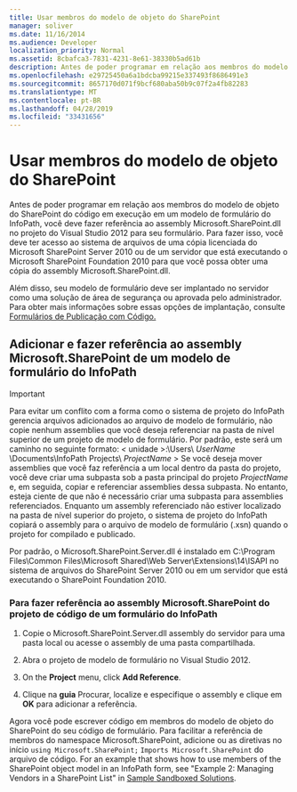 ```yaml
---
title: Usar membros do modelo de objeto do SharePoint
manager: soliver
ms.date: 11/16/2014
ms.audience: Developer
localization_priority: Normal
ms.assetid: 8cbafca3-7831-4231-8e61-38330b5ad61b
description: Antes de poder programar em relação aos membros do modelo de objeto do SharePoint do código em execução em um modelo de formulário do InfoPath, você deve fazer referência ao assembly Microsoft.SharePoint.dll no projeto do Visual Studio 2012 para seu formulário. Para fazer isso, você deve ter acesso ao sistema de arquivos de uma cópia licenciada do Microsoft SharePoint Server 2010 ou de um servidor que está executando o Microsoft SharePoint Foundation 2010 para que você possa obter uma cópia do assembly Microsoft.SharePoint.dll.
ms.openlocfilehash: e29725450a6a1bdcba99215e337493f8686491e3
ms.sourcegitcommit: 8657170d071f9bcf680aba50b9c07f2a4fb82283
ms.translationtype: MT
ms.contentlocale: pt-BR
ms.lasthandoff: 04/28/2019
ms.locfileid: "33431656"
---
```

# <a name="use-sharepoint-object-model-members"></a>Usar membros do modelo de objeto do SharePoint

Antes de poder programar em relação aos membros do modelo de objeto do SharePoint do código em execução em um modelo de formulário do InfoPath, você deve fazer referência ao assembly Microsoft.SharePoint.dll no projeto do Visual Studio 2012 para seu formulário. Para fazer isso, você deve ter acesso ao sistema de arquivos de uma cópia licenciada do Microsoft SharePoint Server 2010 ou de um servidor que está executando o Microsoft SharePoint Foundation 2010 para que você possa obter uma cópia do assembly Microsoft.SharePoint.dll. 
  
Além disso, seu modelo de formulário deve ser implantado no servidor como uma solução de área de segurança ou aprovada pelo administrador. Para obter mais informações sobre essas opções de implantação, consulte [Formulários de Publicação com Código.](publishing-forms-with-code.md)
  
## <a name="add-and-reference-the-microsoftsharepoint-assembly-from-an-infopath-form-template"></a>Adicionar e fazer referência ao assembly Microsoft.SharePoint de um modelo de formulário do InfoPath

> [!IMPORTANT]
> Para evitar um conflito com a forma como o sistema de projeto do InfoPath gerencia arquivos adicionados ao arquivo de modelo de formulário, não copie nenhum assemblies que você deseja referenciar na pasta de nível superior de um projeto de modelo de formulário. Por padrão, este será um caminho no seguinte formato: *<*  unidade >:\Users\  *UserName*  \Documents\InfoPath Projects\  *ProjectName* > Se você deseja mover assemblies que você faz referência a um local dentro da pasta do projeto, você deve criar uma subpasta sob a pasta principal do projeto  *ProjectName*  e, em seguida, copiar e referenciar assemblies dessa subpasta. No entanto, esteja ciente de que não é necessário criar uma subpasta para assemblies referenciados. Enquanto um assembly referenciado não estiver localizado na pasta de nível superior do projeto, o sistema de projeto do InfoPath copiará o assembly para o arquivo de modelo de formulário (.xsn) quando o projeto for compilado e publicado. 
  
Por padrão, o Microsoft.SharePoint.Server.dll é instalado em C:\Program Files\Common Files\Microsoft Shared\Web Server\Extensions\14\ISAPI no sistema de arquivos do SharePoint Server 2010 ou em um servidor que está executando o SharePoint Foundation 2010.
  
### <a name="to-reference-the-microsoftsharepoint-assembly-from-an-infopath-forms-code-project"></a>Para fazer referência ao assembly Microsoft.SharePoint do projeto de código de um formulário do InfoPath

1. Copie o Microsoft.SharePoint.Server.dll assembly do servidor para uma pasta local ou acesse o assembly de uma pasta compartilhada.
    
2. Abra o projeto de modelo de formulário no Visual Studio 2012.
    
3. On the **Project** menu, click **Add Reference**.
    
4. Clique na **guia** Procurar, localize e especifique o assembly e clique em **OK** para adicionar a referência. 
    
Agora você pode escrever código em membros do modelo de objeto do SharePoint do seu código de formulário. Para facilitar a referência de membros do namespace Microsoft.SharePoint, adicione ou as diretivas no início  `using Microsoft.SharePoint;`  `Imports Microsoft.SharePoint` do arquivo de código. For an example that shows how to use members of the SharePoint object model in an InfoPath form, see "Example 2: Managing Vendors in a SharePoint List" in [Sample Sandboxed Solutions](sample-sandboxed-solutions.md).

